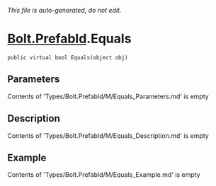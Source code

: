 *This file is auto-generated, do not edit.*

# [Bolt.PrefabId](Types/Bolt.PrefabId.md).Equals
`public virtual bool Equals(object obj)`
## Parameters
Contents of 'Types/Bolt.PrefabId/M/Equals_Parameters.md' is empty
## Description
Contents of 'Types/Bolt.PrefabId/M/Equals_Description.md' is empty
## Example
Contents of 'Types/Bolt.PrefabId/M/Equals_Example.md' is empty
